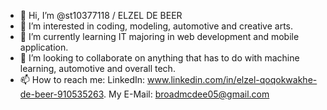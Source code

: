 - 👋 Hi, I’m @st10377118 / ELZEL DE BEER 
- 👀 I’m interested in coding, modeling, automotive and creative arts. 
- 🌱 I’m currently learning IT majoring in web development and mobile application. 
- 💞️ I’m looking to collaborate on anything that has to do with machine learning, automotive and overall tech. 
- 📫 How to reach me: LinkedIn: www.linkedin.com/in/elzel-qoqokwakhe-de-beer-910535263. My E-Mail: broadmcdee05@gmail.com

<!---
st10377118/Elzel De Beer is a ✨ special ✨ repository because its `README.md` (this file) appears on your GitHub profile.
You can click the Preview link to take a look at your changes.
--->
